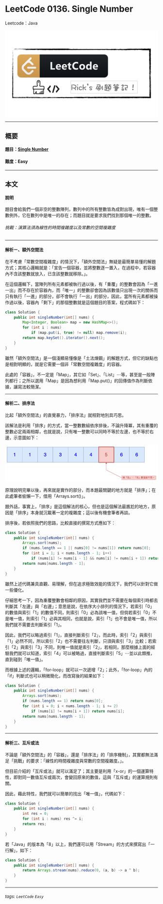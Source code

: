 # LeetCode 0136. Single Number
Leetcode：Java

![](https://github.com/rickbsr/LeetCode/blob/main/pics/leetcode.png?raw=true)

---

## 概要

#### 題目：[Single Number](https://leetcode.com/problems/single-number/)

#### 難度：Easy

---

## 本文

#### 說明

題目會給我們一個非空的整數陣列，數列中的所有整數皆為成對出現，唯有一個整數例外，它在數列中是唯一的存在；而題目就是要求我們找到那個唯一的整數。

###### 挑戰：演算法須為線性的時間複雜度以及常數的空間複雜度

---

#### 解析ㄧ、額外空間法

在不考慮「常數空間複雜度」的情況下，「額外空間法」無疑是最簡單易懂的解題方式；其核心邏輯就是：「宣告一個容器，並將整數逐一置入，在過程中，若容器內不含該整數就放入，已含該整數就移除。」。

在這個邏輯下，當陣列所有元素都被執行過以後，有「重覆」的整數會因為「一進一出」而不存在於容器內，而「唯一」的整數卻會因為該數值只出現一次的關係而只有執行「一進」的部分，卻不會執行「一出」的部分，因此，當所有元素都被操作過以後，容器內「剩下」的那個整數就是這個題目的答案，程式碼如下：

```java
class Solution {
    public int singleNumber(int[] nums) {
        Map<Integer, Boolean> map = new HashMap<>();
        for (int i : nums)
            if (map.put(i, true) != null) map.remove(i);
        return map.keySet().iterator().next();
    }
}
```

雖然「額外空間法」是一個淺顯易懂像是「土法煉鋼」的解題方式，但它的缺點也是相對明顯的，就是它需要一個非「常數空間複雜度」的容器。

此處的「容器」，不一定是「Map」，其它如「Set」、「List」⋯等，甚至是一般陣列都行；之所以選用「Map」是因為想利用「Map.put()」的回傳值作為判斷依據，讓寫法較簡潔。

---

#### 解析二、排序法

比起「額外空間法」的直覺暴力，「排序法」就相對地別具巧思。

該解法是利用「排序」的方式，當一整數數組依序排後，不論升降冪，其有重覆的整數必定兩兩相鄰，也就是說，只有唯一整數可以同時不等於左邊，也不等於右邊，示意圖如下：

![](https://github.com/rickbsr/LeetCode/blob/main/pics/0136_single_number_sort.png?raw=true)

原理說明完畢以後，再來就是實作的部分，而本題最關鍵的地方就是「排序」；在此處筆者偷懶一下，借用「Arrays.sort()」。

題外話，事實上，「排序」是這個解法的核心，但也是這個解法最尷尬的地方，原因是「排序」本身就沉載著一定的複雜度；這以後有機會筆者再談。

排序後，若依照我們的思路，比較直接的撰寫方式應如下：

```java
class Solution {
    public int singleNumber(int[] nums) {
        Arrays.sort(nums);
        if (nums.length == 1 || nums[0] != nums[1]) return nums[0];
        for (int i = 1; i < nums.length - 1; i++)
            if (nums[i] != nums[i - 1] && nums[i] != nums[i + 1]) return nums[i];
        return nums[nums.length - 1];
    }
}
```

雖然上述代碼兼具直觀、易理解，但在追求極致效能的情況下，我們可以針對它做一些優化。

仔細思考一下，因為重覆整數會相鄰的原因，其實我們並不需要在每個索引時都去判斷其「左邊」與「右邊」；意思是說，在依序大小排列的情況下，若索引「0」的數值與索引「1」的數值不同，則索引「0」必為該唯一值，但倘若索引「0」不是唯一值，則索引「1」必與其相同，也就是說，索引「1」也不會是唯一值，所以我們就不需要去判斷索引「1」。

因此，我們可以略過索引「1」，直接判斷索引「2」，而此時，索引「2」與索引「1」必然不同，所以索引「2」也不需要往左判斷，只須與索引「3」比較；若索引「2」與索引「3」不同，則唯一值就是索引「2」，若相同，那麼根據上面的經驗我們就可以知道，索引「4」可以被略過，直接判斷索引「5」⋯並以此類推，直到碰到「唯一值」。

而根據上述的邏輯，「for-loop」就可以一次遞增「2」；此外，「for-loop」內的「if」判斷式也可以稍微簡化，而改寫後的結果如下：

```java
class Solution {
    public int singleNumber(int[] nums) {
        Arrays.sort(nums);
        if (nums.length == 1) return nums[0];
        for (int i = 0; i < nums.length - 1; i += 2)
            if (nums[i] != nums[i + 1]) return nums[i];
        return nums[nums.length - 1];
    }
}
```

---

#### 解析三、互斥或法

不論是「額外空間法」的「容器」，還是「排序法」的「排序機制」，其實都無法滿足「挑戰」的要求：「線性的時間複雜度與常數的空間複雜度。」。

但目前介紹的「互斥或法」就可以滿足了；其主要是利用「x-or」的一個運算特性，即對同一數值互斥或兩次，會變回原來的數值，這與「互斥或」的運算規則有關。

因此，藉此特性，我們就可以簡單的找出「唯一值」，代碼如下：

```java
class Solution {
    public int singleNumber(int[] nums) {
        int res = 0;
        for (int i : nums) res ^= i;
        return res;
    }
}
```

若「Java」的版本為「8」以上，我們還可以用「Stream」的方式來撰寫出「一行解」，如下：

```java
class Solution {
    public int singleNumber(int[] nums) {
        return Arrays.stream(nums).reduce(0, (a, b) -> a ^ b);
    }
}
```

---

###### tags: `LeetCode` `Easy`